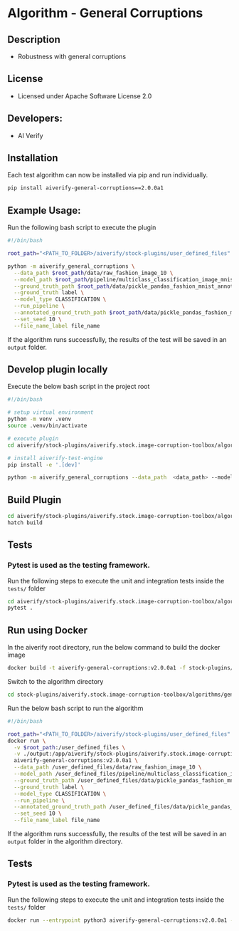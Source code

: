 # Algorithm - General Corruptions

## Description
* Robustness with general corruptions

## License
* Licensed under Apache Software License 2.0

## Developers:
* AI Verify

## Installation

Each test algorithm can now be installed via pip and run individually.

```sh
pip install aiverify-general-corruptions==2.0.0a1
```

## Example Usage:

Run the following bash script to execute the plugin

```sh
#!/bin/bash

root_path="<PATH_TO_FOLDER>/aiverify/stock-plugins/user_defined_files"

python -m aiverify_general_corruptions \
  --data_path $root_path/data/raw_fashion_image_10 \
  --model_path $root_path/pipeline/multiclass_classification_image_mnist_fashion \
  --ground_truth_path $root_path/data/pickle_pandas_fashion_mnist_annotated_labels_10.sav \
  --ground_truth label \
  --model_type CLASSIFICATION \
  --run_pipeline \
  --annotated_ground_truth_path $root_path/data/pickle_pandas_fashion_mnist_annotated_labels_10.sav \
  --set_seed 10 \
  --file_name_label file_name
```

If the algorithm runs successfully, the results of the test will be saved in an `output` folder.

## Develop plugin locally

Execute the below bash script in the project root

```sh
#!/bin/bash

# setup virtual environment
python -m venv .venv
source .venv/bin/activate

# execute plugin
cd aiverify/stock-plugins/aiverify.stock.image-corruption-toolbox/algorithms/general_corruptions/

# install aiverify-test-engine 
pip install -e '.[dev]'

python -m aiverify_general_corruptions --data_path  <data_path> --model_path <model_path> --ground_truth_path <ground_truth_path> --ground_truth <str> --model_type CLASSIFICATION --run_pipeline --set_seed <int> --annotated_ground_truth_path <annotated_file_path> --file_name_label <str>
```

## Build Plugin
```sh
cd aiverify/stock-plugins/aiverify.stock.image-corruption-toolbox/algorithms/general_corruptions/
hatch build
```
## Tests
### Pytest is used as the testing framework.
Run the following steps to execute the unit and integration tests inside the `tests/` folder

```sh
cd aiverify/stock-plugins/aiverify.stock.image-corruption-toolbox/algorithms/general_corruptions/
pytest .
```

## Run using Docker
In the aiverify root directory, run the below command to build the docker image
```sh
docker build -t aiverify-general-corruptions:v2.0.0a1 -f stock-plugins/aiverify.stock.image-corruption-toolbox/algorithms/general_corruptions/Dockerfile .
```

Switch to the algorithm directory
```sh
cd stock-plugins/aiverify.stock.image-corruption-toolbox/algorithms/general_corruptions/
```

Run the below bash script to run the algorithm
```sh
#!/bin/bash

root_path="<PATH_TO_FOLDER>/aiverify/stock-plugins/user_defined_files"
docker run \
  -v $root_path:/user_defined_files \
  -v ./output:/app/aiverify/stock-plugins/aiverify.stock.image-corruption-toolbox/algorithms/general_corruptions/output \
  aiverify-general-corruptions:v2.0.0a1 \
  --data_path /user_defined_files/data/raw_fashion_image_10 \
  --model_path /user_defined_files/pipeline/multiclass_classification_image_mnist_fashion \
  --ground_truth_path /user_defined_files/data/pickle_pandas_fashion_mnist_annotated_labels_10.sav \
  --ground_truth label \
  --model_type CLASSIFICATION \
  --run_pipeline \
  --annotated_ground_truth_path /user_defined_files/data/pickle_pandas_fashion_mnist_annotated_labels_10.sav \
  --set_seed 10 \
  --file_name_label file_name
```
If the algorithm runs successfully, the results of the test will be saved in an `output` folder in the algorithm directory.

## Tests
### Pytest is used as the testing framework.
Run the following steps to execute the unit and integration tests inside the `tests/` folder
```sh
docker run --entrypoint python3 aiverify-general-corruptions:v2.0.0a1 -m pytest .
```